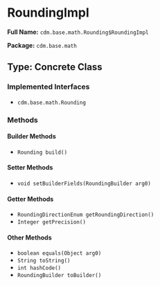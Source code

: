 # RoundingImpl

**Full Name:** `cdm.base.math.Rounding$RoundingImpl`

**Package:** `cdm.base.math`

## Type: Concrete Class

### Implemented Interfaces

- `cdm.base.math.Rounding`

### Methods

#### Builder Methods

- `Rounding build()`

#### Setter Methods

- `void setBuilderFields(RoundingBuilder arg0)`

#### Getter Methods

- `RoundingDirectionEnum getRoundingDirection()`
- `Integer getPrecision()`

#### Other Methods

- `boolean equals(Object arg0)`
- `String toString()`
- `int hashCode()`
- `RoundingBuilder toBuilder()`

